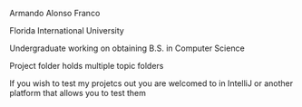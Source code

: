 Armando Alonso Franco 

Florida International University 

Undergraduate working on obtaining B.S. in Computer Science

Project folder holds multiple topic folders

If you wish to test my projetcs out you are welcomed to in IntelliJ or another platform that allows you to test them

